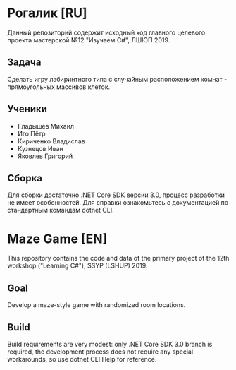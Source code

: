 # Рогалик [RU]

Данный репозиторий содержит исходный код главного целевого проекта мастерской №12 "Изучаем C#", ЛШЮП 2019.

## Задача
Сделать игру лабиринтного типа с случайным расположением комнат - прямоугольных массивов клеток.

## Ученики
* Гладышев Михаил
* Иго Пётр
* Кириченко Владислав
* Кузнецов Иван
* Яковлев Григорий

## Сборка
Для сборки достаточно .NET Core SDK версии 3.0, процесс разработки не имеет особенностей. Для справки ознакомьтесь с документацией по стандартным командам dotnet CLI.

# Maze Game [EN]

This repository contains the code and data of the primary project of the 12th workshop ("Learning C#"), SSYP (LSHUP) 2019.

## Goal
Develop a maze-style game with randomized room locations.

## Build
Build requirements are very modest: only .NET Core SDK 3.0 branch is required, the development process does not require any special workarounds, so use dotnet CLI Help for reference.
